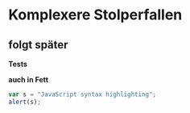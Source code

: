 # Komplexere Stolperfallen

## folgt später



**Tests**

__auch in Fett__


```javascript
var s = "JavaScript syntax highlighting";
alert(s);
```
